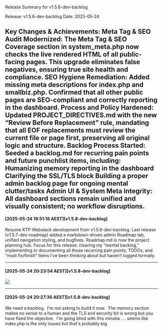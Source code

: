 Release Summary for v1.5.8-dev-backlog

Release: v1.5.8-dev-backlog
Date: 2025-05-24

Key Changes & Achievements:
Meta Tag & SEO Audit Modernized:
The Meta Tag & SEO Coverage section in system_meta.php now checks the live rendered HTML of all public-facing pages. This upgrade eliminates false negatives, ensuring true site health and compliance.
SEO Hygiene Remediation:
Added missing meta descriptions for index.php and smallbiz.php.
Confirmed that all other public pages are SEO-compliant and correctly reporting in the dashboard.
Process and Policy Hardened:
Updated PROJECT_DIRECTIVES.md with the new “Review Before Replacement” rule, mandating that all EOF replacements must review the current file or page first, preserving all original logic and structure.
Backlog Process Started:
Seeded a backlog.md for recurring pain points and future punchlist items, including:
Humanizing memory reporting in the dashboard
Clarifying the SSL/TLS block
Building a proper admin backlog page for ongoing mental clutter/tasks
Admin UI & System Meta Integrity:
All dashboard sections remain unified and visually consistent; no workflow disruptions.
---
#### [2025-05-24 19:51:16 AEST][v1.5.8-dev-backlog]
Resume KTP Webstack development from v1.5.8-dev-backlog. Last release (v1.5.7-dev-roadmap) added a markdown-driven admin Roadmap tab, unified navigation styling, and bugfixes. Roadmap.md is now the project planning hub. Focus for this release: clearing my “mental backlog,” implementing or documenting all those recurring pain points, TODOs, and “must fix/finish” items I’ve been thinking about but haven’t logged formally.


---
#### [2025-05-24 20:23:54 AEST][v1.5.8-dev-backlog]
![](/admin/objectives/images/CleanShot-2025-05-24-at-20.23.33@2x.png)


---
#### [2025-05-24 20:27:36 AEST][v1.5.8-dev-backlog]
We need a backlog.  I'm not asking to build it now.  The memory section makes no sense to a human and the TLS and security bit is wrong but you have fixed the objective.  I'm going blind with this minutia .... seems like index.php is the only issues but that's probably big

